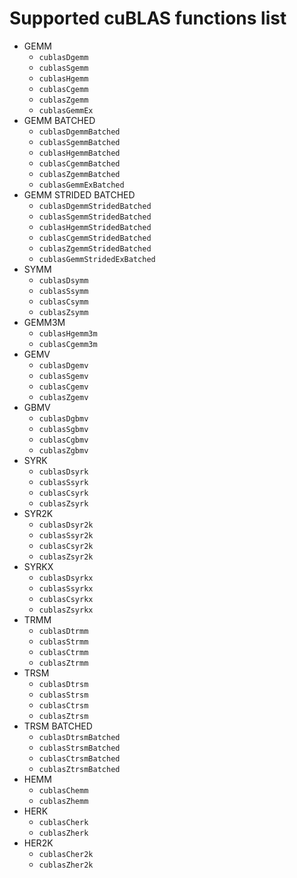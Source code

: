# Supported cuBLAS functions list

- GEMM
	- `cublasDgemm`
	- `cublasSgemm`
	- `cublasHgemm`
	- `cublasCgemm`
	- `cublasZgemm`
	- `cublasGemmEx`
- GEMM BATCHED
	- `cublasDgemmBatched`
	- `cublasSgemmBatched`
	- `cublasHgemmBatched`
	- `cublasCgemmBatched`
	- `cublasZgemmBatched`
	- `cublasGemmExBatched`
- GEMM STRIDED BATCHED
	- `cublasDgemmStridedBatched`
	- `cublasSgemmStridedBatched`
	- `cublasHgemmStridedBatched`
	- `cublasCgemmStridedBatched`
	- `cublasZgemmStridedBatched`
	- `cublasGemmStridedExBatched`
- SYMM
	- `cublasDsymm`
	- `cublasSsymm`
	- `cublasCsymm`
	- `cublasZsymm`
- GEMM3M
	- `cublasHgemm3m`
	- `cublasCgemm3m`
- GEMV
	- `cublasDgemv`
	- `cublasSgemv`
	- `cublasCgemv`
	- `cublasZgemv`
- GBMV
	- `cublasDgbmv`
	- `cublasSgbmv`
	- `cublasCgbmv`
	- `cublasZgbmv`
- SYRK
	- `cublasDsyrk`
	- `cublasSsyrk`
	- `cublasCsyrk`
	- `cublasZsyrk`
- SYR2K
	- `cublasDsyr2k`
	- `cublasSsyr2k`
	- `cublasCsyr2k`
	- `cublasZsyr2k`
- SYRKX
	- `cublasDsyrkx`
	- `cublasSsyrkx`
	- `cublasCsyrkx`
	- `cublasZsyrkx`
- TRMM
	- `cublasDtrmm`
	- `cublasStrmm`
	- `cublasCtrmm`
	- `cublasZtrmm`
- TRSM
	- `cublasDtrsm`
	- `cublasStrsm`
	- `cublasCtrsm`
	- `cublasZtrsm`
- TRSM BATCHED
	- `cublasDtrsmBatched`
	- `cublasStrsmBatched`
	- `cublasCtrsmBatched`
	- `cublasZtrsmBatched`
- HEMM
	- `cublasChemm`
	- `cublasZhemm`
- HERK
	- `cublasCherk`
	- `cublasZherk`
- HER2K
	- `cublasCher2k`
	- `cublasZher2k`
